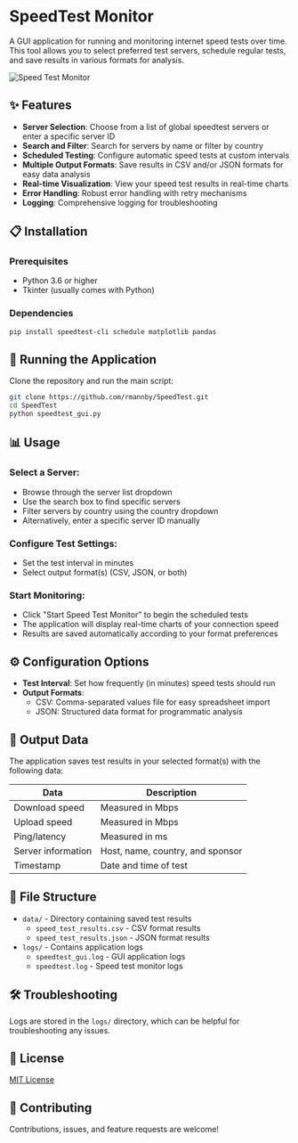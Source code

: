 # SpeedTest Monitor

A GUI application for running and monitoring internet speed tests over time. This tool allows you to select preferred test servers, schedule regular tests, and save results in various formats for analysis.

![Speed Test Monitor](https://via.placeholder.com/800x400?text=Speed+Test+Monitor+Screenshot)

## ✨ Features

- **Server Selection**: Choose from a list of global speedtest servers or enter a specific server ID
- **Search and Filter**: Search for servers by name or filter by country
- **Scheduled Testing**: Configure automatic speed tests at custom intervals
- **Multiple Output Formats**: Save results in CSV and/or JSON formats for easy data analysis
- **Real-time Visualization**: View your speed test results in real-time charts
- **Error Handling**: Robust error handling with retry mechanisms
- **Logging**: Comprehensive logging for troubleshooting

## 📋 Installation

### Prerequisites

- Python 3.6 or higher
- Tkinter (usually comes with Python)

### Dependencies

```bash
pip install speedtest-cli schedule matplotlib pandas
```

## 🚀 Running the Application

Clone the repository and run the main script:

```bash
git clone https://github.com/rmannby/SpeedTest.git
cd SpeedTest
python speedtest_gui.py
```

## 📊 Usage

### Select a Server:

- Browse through the server list dropdown
- Use the search box to find specific servers
- Filter servers by country using the country dropdown
- Alternatively, enter a specific server ID manually

### Configure Test Settings:

- Set the test interval in minutes
- Select output format(s) (CSV, JSON, or both)

### Start Monitoring:

- Click "Start Speed Test Monitor" to begin the scheduled tests
- The application will display real-time charts of your connection speed
- Results are saved automatically according to your format preferences

## ⚙️ Configuration Options

- **Test Interval**: Set how frequently (in minutes) speed tests should run
- **Output Formats**:
  - CSV: Comma-separated values file for easy spreadsheet import
  - JSON: Structured data format for programmatic analysis

## 📄 Output Data

The application saves test results in your selected format(s) with the following data:

| Data | Description |
|------|-------------|
| Download speed | Measured in Mbps |
| Upload speed | Measured in Mbps |
| Ping/latency | Measured in ms |
| Server information | Host, name, country, and sponsor |
| Timestamp | Date and time of test |

## 📁 File Structure

- `data/` - Directory containing saved test results
  - `speed_test_results.csv` - CSV format results
  - `speed_test_results.json` - JSON format results
- `logs/` - Contains application logs
  - `speedtest_gui.log` - GUI application logs
  - `speedtest.log` - Speed test monitor logs

## 🛠️ Troubleshooting

Logs are stored in the `logs/` directory, which can be helpful for troubleshooting any issues.

## 📝 License

[MIT License](LICENSE)

## 🤝 Contributing

Contributions, issues, and feature requests are welcome!